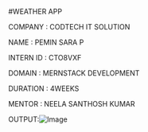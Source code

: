 #WEATHER APP

COMPANY : CODTECH IT SOLUTION

NAME : PEMIN SARA P

INTERN ID : CTO8VXF

DOMAIN : MERNSTACK DEVELOPMENT

DURATION : 4WEEKS

MENTOR : NEELA SANTHOSH KUMAR

OUTPUT:![Image](https://github.com/user-attachments/assets/4708f1dc-b899-434d-ab8f-b8a8d23f03e3)
